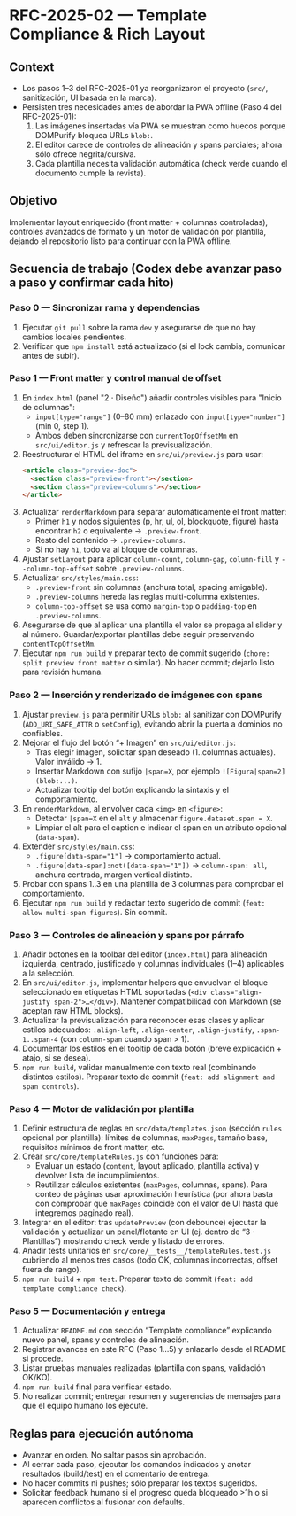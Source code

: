 # RFC-2025-02 — Template Compliance & Rich Layout

## Context

- Los pasos 1–3 del RFC-2025-01 ya reorganizaron el proyecto (`src/`, sanitización, UI basada en la marca).
- Persisten tres necesidades antes de abordar la PWA offline (Paso 4 del RFC-2025-01):
  1. Las imágenes insertadas vía PWA se muestran como huecos porque DOMPurify bloquea URLs `blob:`.
  2. El editor carece de controles de alineación y spans parciales; ahora sólo ofrece negrita/cursiva.
  3. Cada plantilla necesita validación automática (check verde cuando el documento cumple la revista).

## Objetivo

Implementar layout enriquecido (front matter + columnas controladas), controles avanzados de formato y un motor de validación por plantilla, dejando el repositorio listo para continuar con la PWA offline.

## Secuencia de trabajo (Codex debe avanzar paso a paso y confirmar cada hito)

### Paso 0 — Sincronizar rama y dependencias

1. Ejecutar `git pull` sobre la rama `dev` y asegurarse de que no hay cambios locales pendientes.
2. Verificar que `npm install` está actualizado (si el lock cambia, comunicar antes de subir).

### Paso 1 — Front matter y control manual de offset

1. En `index.html` (panel "2 · Diseño") añadir controles visibles para "Inicio de columnas":
   - `input[type="range"]` (0–80 mm) enlazado con `input[type="number"]` (min 0, step 1).
   - Ambos deben sincronizarse con `currentTopOffsetMm` en `src/ui/editor.js` y refrescar la previsualización.
2. Reestructurar el HTML del iframe en `src/ui/preview.js` para usar:
   ```html
   <article class="preview-doc">
     <section class="preview-front"></section>
     <section class="preview-columns"></section>
   </article>
   ```
3. Actualizar `renderMarkdown` para separar automáticamente el front matter:
   - Primer `h1` y nodos siguientes (p, hr, ul, ol, blockquote, figure) hasta encontrar `h2` o equivalente → `.preview-front`.
   - Resto del contenido → `.preview-columns`.
   - Si no hay `h1`, todo va al bloque de columnas.
4. Ajustar `setLayout` para aplicar `column-count`, `column-gap`, `column-fill` y `--column-top-offset` sobre `.preview-columns`.
5. Actualizar `src/styles/main.css`:
   - `.preview-front` sin columnas (anchura total, spacing amigable).
   - `.preview-columns` hereda las reglas multi-columna existentes.
   - `column-top-offset` se usa como `margin-top` o `padding-top` en `.preview-columns`.
6. Asegurarse de que al aplicar una plantilla el valor se propaga al slider y al número. Guardar/exportar plantillas debe seguir preservando `contentTopOffsetMm`.
7. Ejecutar `npm run build` y preparar texto de commit sugerido (`chore: split preview front matter` o similar). No hacer commit; dejarlo listo para revisión humana.

### Paso 2 — Inserción y renderizado de imágenes con spans

1. Ajustar `preview.js` para permitir URLs `blob:` al sanitizar con DOMPurify (`ADD_URI_SAFE_ATTR` o `setConfig`), evitando abrir la puerta a dominios no confiables.
2. Mejorar el flujo del botón “+ Imagen” en `src/ui/editor.js`:
   - Tras elegir imagen, solicitar span deseado (1..columnas actuales). Valor inválido → 1.
   - Insertar Markdown con sufijo `|span=X`, por ejemplo `![Figura|span=2](blob:...)`.
   - Actualizar tooltip del botón explicando la sintaxis y el comportamiento.
3. En `renderMarkdown`, al envolver cada `<img>` en `<figure>`:
   - Detectar `|span=X` en el `alt` y almacenar `figure.dataset.span = X`.
   - Limpiar el alt para el caption e indicar el span en un atributo opcional (`data-span`).
4. Extender `src/styles/main.css`:
   - `.figure[data-span="1"]` → comportamiento actual.
   - `.figure[data-span]:not([data-span="1"])` → `column-span: all`, anchura centrada, margen vertical distinto.
5. Probar con spans 1..3 en una plantilla de 3 columnas para comprobar el comportamiento.
6. Ejecutar `npm run build` y redactar texto sugerido de commit (`feat: allow multi-span figures`). Sin commit.

### Paso 3 — Controles de alineación y spans por párrafo

1. Añadir botones en la toolbar del editor (`index.html`) para alineación izquierda, centrado, justificado y columnas individuales (1–4) aplicables a la selección.
2. En `src/ui/editor.js`, implementar helpers que envuelvan el bloque seleccionado en etiquetas HTML soportadas (`<div class="align-justify span-2">…</div>`). Mantener compatibilidad con Markdown (se aceptan raw HTML blocks).
3. Actualizar la previsualización para reconocer esas clases y aplicar estilos adecuados: `.align-left`, `.align-center`, `.align-justify`, `.span-1..span-4` (con `column-span` cuando span > 1).
4. Documentar los estilos en el tooltip de cada botón (breve explicación + atajo, si se desea).
5. `npm run build`, validar manualmente con texto real (combinando distintos estilos). Preparar texto de commit (`feat: add alignment and span controls`).

### Paso 4 — Motor de validación por plantilla

1. Definir estructura de reglas en `src/data/templates.json` (sección `rules` opcional por plantilla): límites de columnas, `maxPages`, tamaño base, requisitos mínimos de front matter, etc.
2. Crear `src/core/templateRules.js` con funciones para:
   - Evaluar un estado (`content`, layout aplicado, plantilla activa) y devolver lista de incumplimientos.
   - Reutilizar cálculos existentes (`maxPages`, columnas, spans). Para conteo de páginas usar aproximación heurística (por ahora basta con comprobar que `maxPages` coincide con el valor de UI hasta que integremos paginado real).
3. Integrar en el editor: tras `updatePreview` (con debounce) ejecutar la validación y actualizar un panel/flotante en UI (ej. dentro de “3 · Plantillas”) mostrando check verde y listado de errores.
4. Añadir tests unitarios en `src/core/__tests__/templateRules.test.js` cubriendo al menos tres casos (todo OK, columnas incorrectas, offset fuera de rango).
5. `npm run build` + `npm test`. Preparar texto de commit (`feat: add template compliance check`).

### Paso 5 — Documentación y entrega

1. Actualizar `README.md` con sección “Template compliance” explicando nuevo panel, spans y controles de alineación.
2. Registrar avances en este RFC (Paso 1…5) y enlazarlo desde el README si procede.
3. Listar pruebas manuales realizadas (plantilla con spans, validación OK/KO).
4. `npm run build` final para verificar estado.
5. No realizar commit; entregar resumen y sugerencias de mensajes para que el equipo humano los ejecute.

## Reglas para ejecución autónoma

- Avanzar en orden. No saltar pasos sin aprobación.
- Al cerrar cada paso, ejecutar los comandos indicados y anotar resultados (build/test) en el comentario de entrega.
- No hacer commits ni pushes; sólo preparar los textos sugeridos.
- Solicitar feedback humano si el progreso queda bloqueado >1h o si aparecen conflictos al fusionar con defaults.
